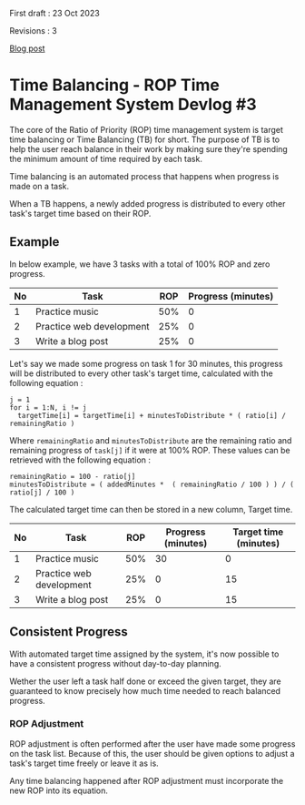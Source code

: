 First draft : 23 Oct 2023

Revisions : 3

[Blog post](https://pacolemon.blogspot.com/2023/10/time-balancing-rop-devlog-3.html)

# Time Balancing - ROP Time Management System Devlog #3

The core of the Ratio of Priority (ROP) time management system is target time balancing or Time Balancing (TB) for short. The purpose of TB is to help the user reach balance in their work by making sure they're spending the minimum amount of time required by each task.

Time balancing is an automated process that happens when progress is made on a task.

When a TB happens, a newly added progress is distributed to every other task's target time based on their ROP.

## Example

In below example, we have 3 tasks with a total of 100% ROP and zero progress.

No | Task                     | ROP | Progress (minutes)
-- | --                       | --  | -- 
1  | Practice music           | 50% | 0
2  | Practice web development | 25% | 0
3  | Write a blog post        | 25% | 0

Let's say we made some progress on task 1 for 30 minutes, this progress will be distributed to every other task's target time, calculated with the following equation :
```
j = 1
for i = 1:N, i != j
  targetTime[i] = targetTime[i] + minutesToDistribute * ( ratio[i] / remainingRatio )
```
Where `remainingRatio` and `minutesToDistribute` are the remaining ratio and remaining progress of `task[j]` if it were at 100% ROP. These values can be retrieved with the following equation :
```
remainingRatio = 100 - ratio[j]
minutesToDistribute = ( addedMinutes *  ( remainingRatio / 100 ) ) / ( ratio[j] / 100 )
```

The calculated target time can then be stored in a new column, Target time.

No | Task                     | ROP | Progress (minutes) | Target time (minutes)
-- | --                       | --  | --                 | --
1  | Practice music           | 50% | 30                 | 0
2  | Practice web development | 25% | 0                  | 15 
3  | Write a blog post        | 25% | 0                  | 15

## Consistent Progress
With automated target time assigned by the system, it's now possible to have a consistent progress without day-to-day planning.

Wether the user left a task half done or exceed the given target, they are guaranteed to know precisely how much time needed to reach balanced progress.

### ROP Adjustment
ROP adjustment is often performed after the user have made some progress on the task list. Because of this, the user should be given options to adjust a task's target time freely or leave it as is.

Any time balancing happened after ROP adjustment must incorporate the new ROP into its equation.
